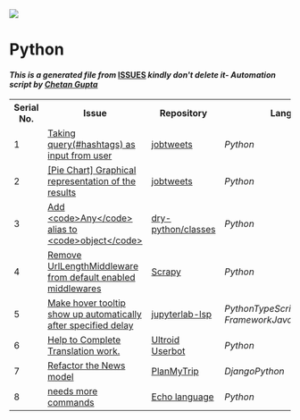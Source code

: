 <!DOCTYPE html>
<html><head><title>Hacktoberfest 2021 Issues</title><link href="../../.meta/style.css" rel="stylesheet"></head><body><img src="https://github.com/ch8n/Hacktoberfest2021/blob/main/assets/logo.png?raw=true" class="center"><h1>Python</h1><h4><em>This is a generated file from </em><a href="../../ISSUES.md">ISSUES</a><em> kindly don't delete it</em><em>- Automation script by <a href="https://chetangupta.net/about" target="_blank">Chetan Gupta</a></em></h4><table><tr><th>Serial No.</th><th>Issue</th><th>Repository</th><th>Language</th></tr><tr><td>1</td><td><a href="https://github.com/vinitshahdeo/jobtweets/issues/3" target="_blank">Taking query(#hashtags) as input from user</a></td><td><a href="https://github.com/vinitshahdeo/jobtweets/" target="_blank">jobtweets</a></td><td><em>Python</em></td></tr><tr><td>2</td><td><a href="https://github.com/vinitshahdeo/jobtweets/issues/28" target="_blank">[Pie Chart] Graphical representation of the results</a></td><td><a href="https://github.com/vinitshahdeo/jobtweets/" target="_blank">jobtweets</a></td><td><em>Python</em></td></tr><tr><td>3</td><td><a href="https://github.com/dry-python/classes/issues/307" target="_blank">Add &lt;code&gt;Any&lt;/code&gt; alias to &lt;code&gt;object&lt;/code&gt;</a></td><td><a href="https://github.com/dry-python/classes" target="_blank">dry-python/classes</a></td><td><em>Python</em></td></tr><tr><td>4</td><td><a href="https://github.com/scrapy/scrapy/issues/5135" target="_blank">Remove UrlLengthMiddleware from default enabled middlewares</a></td><td><a href="https://github.com/scrapy/scrapy" target="_blank">Scrapy</a></td><td><em>Python</em></td></tr><tr><td>5</td><td><a href="https://github.com/krassowski/jupyterlab-lsp/issues/362" target="_blank">Make hover tooltip show up automatically after specified delay</a></td><td><a href="https://github.com/krassowski/jupyterlab-lsp" target="_blank">jupyterlab-lsp</a></td><td><em>Python</em><em>TypeScript</em><em>Python</em><em>Robot-Framework</em><em>JavaScript</em></td></tr><tr><td>6</td><td><a href="https://github.com/TeamUltroid/Ultroid/issues/175" target="_blank">Help to Complete Translation work.</a></td><td><a href="https://github.com/TeamUltroid/Ultroid" target="_blank">Ultroid Userbot</a></td><td><em>Python</em></td></tr><tr><td>7</td><td><a href="https://github.com/cankush625/PlanMyTrip/issues/1" target="_blank">Refactor the News model</a></td><td><a href="https://github.com/cankush625/PlanMyTrip" target="_blank">PlanMyTrip</a></td><td><em>Django</em><em>Python</em></td></tr><tr><td>8</td><td><a href="https://github.com/Ccode-lang/echo-lang/issues/1" target="_blank">needs more commands</a></td><td><a href="https://github.com/Ccode-lang/echo-lang" target="_blank">Echo language</a></td><td><em>Python</em></td></tr></table></body></html>